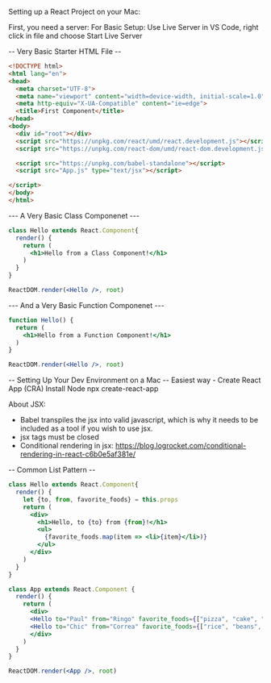 
Setting up a React Project on your Mac:

First, you need a server:
For Basic Setup:
Use Live Server in VS Code, right click in file and choose Start Live Server

-- Very Basic Starter HTML File --
```html
<!DOCTYPE html>
<html lang="en">
<head>
  <meta charset="UTF-8">
  <meta name="viewport" content="width=device-width, initial-scale=1.0">
  <meta http-equiv="X-UA-Compatible" content="ie=edge">
  <title>First Component</title>
</head>
<body>
  <div id="root"></div>
  <script src="https://unpkg.com/react/umd/react.development.js"></script>
  <script src="https://unpkg.com/react-dom/umd/react-dom.development.js"></script>

  <script src="https://unpkg.com/babel-standalone"></script>
  <script src="App.js" type="text/jsx"></script>

</script>
</body>
</html>
```

--- A Very Basic Class Componenet ---
```jsx
class Hello extends React.Component{
  render() {
    return (
      <h1>Hello from a Class Component!</h1>
    )
  }
}

ReactDOM.render(<Hello />, root)
```

--- And a Very Basic Function Componenet ---
```jsx
function Hello() {
  return (
    <h1>Hello from a Function Component!</h1>
  )
}

ReactDOM.render(<Hello />, root)
```
-- Setting Up Your Dev Environment on a Mac --
Easiest way - Create React App (CRA)
Install Node
npx create-react-app <app-name>

About JSX:
- Babel transpiles the jsx into valid javascript, which is why it needs to be included as a tool if you wish to use jsx.
- jsx tags must be closed
- Conditional rendering in jsx: https://blog.logrocket.com/conditional-rendering-in-react-c6b0e5af381e/

-- Common List Pattern --
```jsx
class Hello extends React.Component{
  render() {
    let {to, from, favorite_foods} = this.props
    return (
      <div>
        <h1>Hello, to {to} from {from}!</h1>
        <ul>
          {favorite_foods.map(item => <li>{item}</li>)}
        </ul>
      </div>
    )
  }
}

class App extends React.Component {
  render() {
    return (
      <div>
      <Hello to="Paul" from="Ringo" favorite_foods={["pizza", "cake", "Edamame"]}/>
      <Hello to="Chic" from="Correa" favorite_foods={["rice", "beans", "chicpeas"]}/>
      </div>
    )
  }
}

ReactDOM.render(<App />, root)
```
